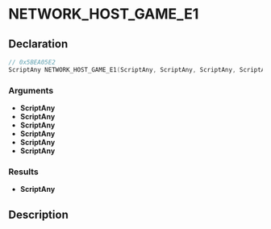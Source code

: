 # NETWORK_HOST_GAME_E1

## Declaration
```cpp
// 0x5BEA05E2
ScriptAny NETWORK_HOST_GAME_E1(ScriptAny, ScriptAny, ScriptAny, ScriptAny, ScriptAny, ScriptAny);
```

### Arguments
- **ScriptAny**
- **ScriptAny**
- **ScriptAny**
- **ScriptAny**
- **ScriptAny**
- **ScriptAny**

### Results
- **ScriptAny**

## Description
